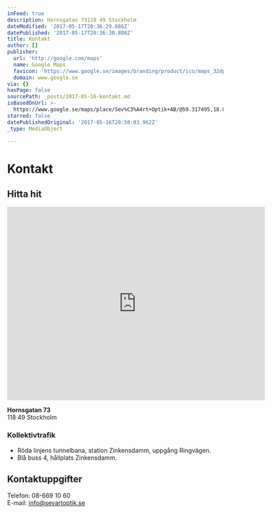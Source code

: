 ```yaml
---
inFeed: true
description: Hornsgatan 73118 49 Stockholm
dateModified: '2017-05-17T20:36:29.686Z'
datePublished: '2017-05-17T20:36:30.808Z'
title: Kontakt
author: []
publisher:
  url: 'http://google.com/maps'
  name: Google Maps
  favicon: 'https://www.google.se/images/branding/product/ico/maps_32dp.ico'
  domain: www.google.se
via: {}
hasPage: false
sourcePath: _posts/2017-05-16-kontakt.md
isBasedOnUrl: >-
  https://www.google.se/maps/place/Sev%C3%A4rt+Optik+AB/@59.317495,18.0513385,18z/data=!4m5!3m4!1s0x465f77e7dd55c4a9:0xb69563dd7fbfd04b!8m2!3d59.317495!4d18.0524328?hl=en
starred: false
datePublishedOriginal: '2017-05-16T20:50:03.962Z'
_type: MediaObject

---
```

# Kontakt

## Hitta hit

<iframe src="https://cdn.embedly.com/widgets/media.html?src=https%3A%2F%2Fwww.google.com%2Fmaps%2Fembed%2Fv1%2Fplace%3Fcenter%3D59.317495%252C18.0513385%26key%3DAIzaSyBctFF2JCjitURssT91Am-_ZWMzRaYBm4Q%26zoom%3D18%26q%3DSev%25C3%25A4rt%2BOptik%2BAB&amp;url=https%3A%2F%2Fwww.google.se%2Fmaps%2Fplace%2FSev%25C3%25A4rt%2BOptik%2BAB%2F%4059.317495%2C18.0513385%2C18z%2Fdata%3D%214m5%213m4%211s0x465f77e7dd55c4a9%3A0xb69563dd7fbfd04b%218m2%213d59.317495%214d18.0524328%3Fhl%3Den%26dg%3Ddbrw%26newdg%3D1&amp;image=http%3A%2F%2Fmaps-api-ssl.google.com%2Fmaps%2Fapi%2Fstaticmap%3Fcenter%3D59.317495%2C18.0513385%26zoom%3D15%26size%3D250x250%26sensor%3Dfalse&amp;key=b7d04c9b404c499eba89ee7072e1c4f7&amp;type=text%2Fhtml&amp;schema=google" width="600" height="450" scrolling="no" frameborder="0" allowfullscreen="" style=""></iframe>

**Hornsgatan 73**  
118 49 Stockholm

### Kollektivtrafik

* Röda linjens tunnelbana, station Zinkensdamm, uppgång Ringvägen.
* Blå buss 4, hållplats Zinkensdamm.

## Kontaktuppgifter

Telefon: 08-669 10 60  
E-mail: [info@sevartoptik.se][0]

[0]: mailto:info@sevartoptik.se?Subject=Meddelande